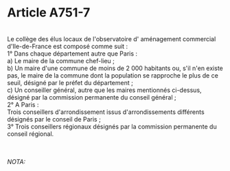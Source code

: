 # Article A751-7

<p><br/>Le collège des élus locaux de l'observatoire d' aménagement commercial d'Ile-de-France est composé comme suit : <br/>1° Dans chaque département autre que Paris : <br/>a) Le maire de la commune chef-lieu ; <br/>b) Un maire d'une commune de moins de 2 000 habitants ou, s'il n'en existe pas, le maire de la commune dont la population se rapproche le plus de ce seuil, désigné par le préfet du département ; <br/>c) Un conseiller général, autre que les maires mentionnés ci-dessus, désigné par la commission permanente du conseil général ; <br/>2° A Paris : <br/>Trois conseillers d'arrondissement issus d'arrondissements différents désignés par le conseil de Paris ; <br/>3° Trois conseillers régionaux désignés par la commission permanente du conseil régional.</p><br/><br/><i>NOTA:</i>